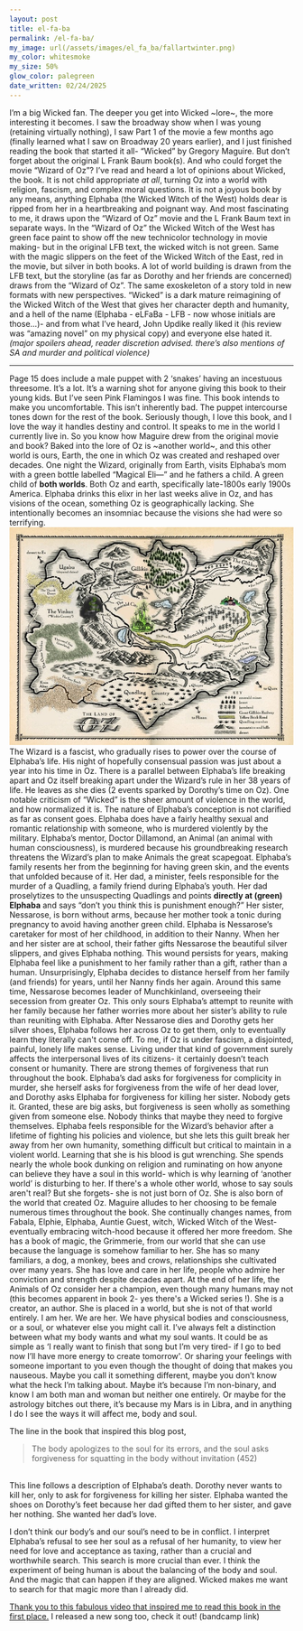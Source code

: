 ```yaml
---
layout: post
title: el-fa-ba
permalink: /el-fa-ba/
my_image: url(/assets/images/el_fa_ba/fallartwinter.png)
my_color: whitesmoke
my_size: 50%
glow_color: palegreen
date_written: 02/24/2025
---
```


I’m a big Wicked fan. The deeper you get into Wicked ~lore~, the more interesting it becomes. I saw the broadway show when I was young (retaining virtually nothing), I saw Part 1 of the movie a few months ago (finally learned what I saw on Broadway 20 years earlier), and I just finished reading the book that started it all- “Wicked” by Gregory Maguire. But don’t forget about the original L Frank Baum book(s). And who could forget the movie “Wizard of Oz”?
I’ve read and heard a lot of opinions about Wicked, the book. It is not child appropriate _at all_, turning Oz into a world with religion, fascism, and complex moral questions. It is not a joyous book by any means, anything Elphaba (the Wicked Witch of the West) holds dear is ripped from her in a heartbreaking and poignant way. And most fascinating to me, it draws upon the “Wizard of Oz” movie and the L Frank Baum text in separate ways. In the “Wizard of Oz” the Wicked Witch of the West has green face paint to show off the new technicolor technology in movie making- but in the original LFB text, the wicked witch is not green. Same with the magic slippers on the feet of the Wicked Witch of the East, red in the movie, but silver in both books. A lot of world building is drawn from the LFB text, but the storyline (as far as Dorothy and her friends are concerned) draws from the “Wizard of Oz”.
The same exoskeleton of a story told in new formats with new perspectives. 
“Wicked” is a dark mature reimagining of the Wicked Witch of the West that gives her character depth and humanity, and a hell of the name (Elphaba - eLFaBa - LFB - now whose initials are those…)- and from what I’ve heard, John Updike really liked it (his review was “amazing novel” on my physical copy) and everyone else hated it. 
_(major spoilers ahead, reader discretion advised. there’s also mentions of SA and murder and political violence)_

---

Page 15 does include a male puppet with 2 ‘snakes’ having an incestuous threesome. It’s a lot. It’s a warning shot for anyone giving this book to their young kids. But I’ve seen Pink Flamingos I was fine. 
This book intends to make you uncomfortable. This isn’t inherently bad. The puppet intercourse tones down for the rest of the book. 
Seriously though, I love this book, and I love the way it handles destiny and control. It speaks to me in the world I currently live in.
So you know how Maguire drew from the original movie and book? Baked into the lore of Oz is ~another world~, and this other world is ours, Earth, the one in which Oz was created and reshaped over decades. One night the Wizard, originally from Earth, visits Elphaba’s mom with a green bottle labelled “Magical Eli—” and he fathers a child.  A green child of **both worlds**. Both Oz and earth, specifically late-1800s early 1900s America. Elphaba drinks this elixr in her last weeks alive in Oz, and has visions of the ocean, something Oz is geographically lacking. She intentionally becomes an insomniac because the visions she had were so terrifying. ![Map of Oz](/assets/images/el_fa_ba/Ozmap.jpg)
The Wizard is a fascist, who gradually rises to power over the course of Elphaba’s life. His night of hopefully consensual passion was just about a year into his time in Oz. There is a parallel between Elphaba’s life breaking apart and Oz itself breaking apart under the Wizard’s rule in her 38 years of life. He leaves as she dies (2 events sparked by Dorothy’s time on Oz).
One notable criticism of “Wicked” is the sheer amount of violence in the world, and how normalized it is. The nature of Elphaba’s conception is not clarified as far as consent goes. Elphaba does have a fairly healthy sexual and romantic relationship with someone, who is murdered violently by the military. Elphaba’s mentor, Doctor Dillamond, an Animal (an animal with human consciousness), is murdered because his groundbreaking research threatens the Wizard’s plan to make Animals the great scapegoat. 
Elphaba’s family resents her from the beginning for having green skin, and the events that unfolded because of it. Her dad, a minister, feels responsible for the murder of a Quadling, a family friend during Elphaba’s youth. Her dad proselytizes to the unsuspecting Quadlings and points **directly at (green) Elphaba** and says “don’t you think this is punishment enough?” 
Her sister, Nessarose, is born without arms, because her mother took a tonic during pregnancy to avoid having another green child. Elphaba is Nessarose’s caretaker for most of her childhood, in addition to their Nanny. When her and her sister are at school, their father gifts Nessarose the beautiful silver slippers, and gives Elphaba nothing. This wound persists for years, making Elphaba feel like a punishment to her family rather than a gift, rather than a human. Unsurprisingly, Elphaba decides to distance herself from her family (and friends) for years, until her Nanny finds her again. Around this same time, Nessarose becomes leader of Munchkinland, overseeing their secession from greater Oz. This only sours Elphaba’s attempt to reunite with her family because her father worries more about her sister’s ability to rule than reuniting with Elphaba. After Nessarose dies and Dorothy gets her silver shoes, Elphaba follows her across Oz to get them, only to eventually learn they literally can't come off.
To me, if Oz is under fascism, a disjointed, painful, lonely life makes sense. Living under that kind of government surely affects the interpersonal lives of its citizens- it certainly doesn’t teach consent or humanity. 
There are strong themes of forgiveness that run throughout the book. Elphaba’s dad asks for forgiveness for complicity in murder, she herself asks for forgiveness from the wife of her dead lover, and Dorothy asks Elphaba for forgiveness for killing her sister. Nobody gets it. Granted, these are big asks, but forgiveness is seen wholly as something given from someone else. Nobody thinks that maybe they need to forgive themselves. 
Elphaba feels responsible for the Wizard’s behavior after a lifetime of fighting his policies and violence, but she lets this guilt break her away from her own humanity, something difficult but critical to maintain in a violent world. Learning that she is his blood is gut wrenching. She spends nearly the whole book dunking on religion and ruminating on how anyone can believe they have a soul in this world- which is why learning of ‘another world’ is disturbing to her. If there's a whole other world, whose to say souls aren't real?
But she forgets- she is not just born of Oz. She is also born of the world that created Oz. 
Maguire alludes to her choosing to be female numerous times throughout the book. She continually changes names, from Fabala, Elphie, Elphaba, Auntie Guest, witch, Wicked Witch of the West- eventually embracing witch-hood because it offered her more freedom. She has a book of magic, the Grimmerie, from our world that she can use because the language is somehow familiar to her. She has so many familiars, a dog, a monkey, bees and crows, relationships she cultivated over many years. She has love and care in her life, people who admire her conviction and strength despite decades apart. At the end of her life, the Animals of Oz consider her a champion, even though many humans may not (this becomes apparent in book 2- yes there's a Wicked series !).
She is a creator, an author. She is placed in a world, but she is not of that world entirely. 
I am her. We are her. We have physical bodies and consciousness, or a soul, or whatever else you might call it. I’ve always felt a distinction between what my body wants and what my soul wants. It could be as simple as ‘I really want to finish that song but I’m very tired- if I go to bed now I’ll have more energy to create tomorrow'. Or sharing your feelings with someone important to you even though the thought of doing that makes you nauseous. Maybe you call it something different, maybe you don’t know what the heck I’m talking about. Maybe it’s because I’m non-binary, and know I am both man and woman but neither one entirely. Or maybe for the astrology bitches out there, it’s because my Mars is in Libra, and in anything I do I see the ways it will affect me, body and soul. 

The line in the book that inspired this blog post, 
> The body apologizes to the soul for its errors, and the soul asks forgiveness for squatting in the body without invitation (452)
<br>
This line follows a description of Elphaba’s death. 
Dorothy never wants to kill her, only to ask for forgiveness for killing her sister. Elphaba wanted the shoes on Dorothy’s feet because her dad gifted them to her sister, and gave her nothing. She wanted her dad’s love. 

I don’t think our body’s and our soul’s need to be in conflict. I interpret Elphaba’s refusal to see her soul as a refusal of her humanity, to view her need for love and acceptance as taxing, rather than a crucial and worthwhile search. This search is more crucial than ever. 
I think the experiment of being human is about the balancing of the body and soul. And the magic that can happen if they are aligned. 
Wicked makes me want to search for that magic more than I already did. 

[Thank you to this fabulous video that inspired me to read this book in the first place.](https://www.youtube.com/watch?v=VofJWRpXfGI)
I released a new song too, check it out! (bandcamp link)